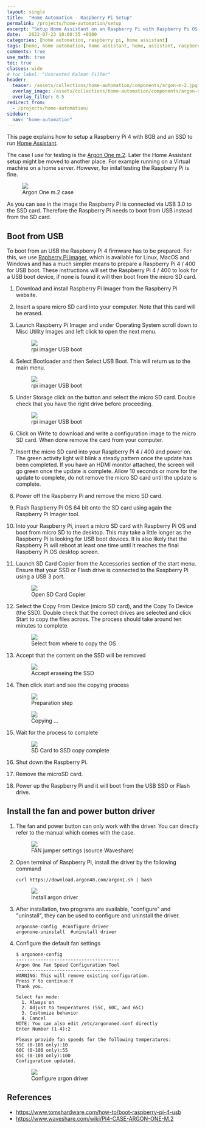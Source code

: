 ```yaml
---
layout: single
title:  "Home Automation - Raspberry Pi Setup"
permalink: /projects/home-automation/setup
excerpt: "Setup Home Assistant on an Raspberry Pi with Raspberry Pi OS running on an SSD."
date:   2022-07-23 10:00:35 +0100
categories: [home automation, raspberry pi, home assistant]
tags: [home, home automation, home assistant, home, assistant, raspberry pi, os, raspberry, ssd, setup, argon, one, m.2, case]
comments: true
use_math: true
toc: true
classes: wide
# toc_label: "Unscented Kalman Filter"
header:
  teaser: /assets/collections/home-automation/components/argon-m-2.jpg
  overlay_image: /assets/collections/home-automation/components/argon-m-2.jpg
  overlay_filter: 0.5
redirect_from:
  - /projects/home-automation/
sidebar:
  nav: "home-automation"
---
```


This page explains how to setup a Raspberry Pi 4 with 8GB and an SSD to run [Home Assistant](https://www.home-assistant.io/).

The case I use for testing is the [Argon One m.2](https://amzn.to/3PRzwxW). Later the Home Assistant setup might be moved to another place.
For example running on a Virtual machine on a home server. However, for inital testing the Raspberry Pi is fine.

<figure >
    <a href="/assets/collections/home-automation/components/argon-one-m-2.jpg"><img src="/assets/collections/home-automation/components/argon-one-m-2.jpg"></a>
    <figcaption>Argon One m.2 case</figcaption>
</figure>

As you can see in the image the Raspberry Pi is connected via USB 3.0 to the SSD card. Therefore the Raspberry Pi needs to boot from USB instead from the SD card.

## Boot from USB

To boot from an USB the Raspberry Pi 4 firmware has to be prepared.
For this, we use [Rapberry Pi imager](https://www.raspberrypi.com/software/), which is available for Linux, MacOS and Windows and has a much simpler means to prepare a Raspberry Pi 4 / 400 for USB boot.
These instructions will set the Raspberry Pi 4 / 400 to look for a USB boot device, if none is found it will then boot from the micro SD card.

1. Download and install Raspberry Pi Imager from the Raspberry Pi website. 

2. Insert a spare micro SD card into your computer. Note that this card will be erased.

3. Launch Raspberry Pi Imager and under Operating System scroll down to Misc Utility Images and left click to open the next menu.

    <figure >
        <a href="/assets/collections/home-automation/rpi-imager/01-rpi-imager-misc-utility-images.png"><img src="/assets/collections/home-automation/rpi-imager/01-rpi-imager-misc-utility-images.png"></a>
        <figcaption>rpi imager USB boot</figcaption>
    </figure>

4. Select Bootloader and then Select USB Boot. This will return us to the main menu. 

    <figure >
        <a href="/assets/collections/home-automation/rpi-imager/rpi-imager-usb-boot.gif"><img src="/assets/collections/home-automation/rpi-imager/rpi-imager-usb-boot.gif"></a>
        <figcaption>rpi imager USB boot</figcaption>
    </figure>

5. Under Storage click on the button and select the micro SD card. Double check that you have the right drive before proceeding.

    <figure >
        <a href="/assets/collections/home-automation/rpi-imager/01-rpi-imager-misc-utility-images.png"><img src="/assets/collections/home-automation/rpi-imager/01-rpi-imager-misc-utility-images.png"></a>
        <figcaption>rpi imager USB boot</figcaption>
    </figure>

6. Click on Write to download and write a configuration image to the micro SD card. When done remove the card from your computer.

7. Insert the micro SD card into your Raspberry Pi 4 / 400 and power on.
   The green activity light will blink a steady pattern once the update has been completed.
   If you have an HDMI monitor attached, the screen will go green once the update is complete.
   Allow 10 seconds or more for the update to complete, do not remove the micro SD card until the update is complete.
   
8. Power off the Raspberry Pi and remove the micro SD card.

9. Flash Raspberry Pi OS 64 bit onto the SD card using again the Raspberry Pi Imager tool.

10. Into your Raspberry Pi, insert a micro SD card with Raspberry Pi OS and boot from micro SD to the desktop.
   This may take a little longer as the Raspberry Pi is looking for USB boot devices. It is also likely that the Raspberry Pi will reboot at least one time
   until it reaches the final Raspberry Pi OS desktop screen.

11. Launch SD Card Copier from the Accessories section of the start menu. Ensure that your SSD or Flash drive is connected to the Raspberry Pi using a USB 3 port.


    <figure >
        <a href="/assets/collections/home-automation/sd-card-copier/01-sd-card-copier.png"><img src="/assets/collections/home-automation/sd-card-copier/01-sd-card-copier.png"></a>
        <figcaption>Open SD Card Copier</figcaption>
    </figure>

12. Select the Copy From Device (micro SD card), and the Copy To Device (the SSD). Double check that the correct drives are selected and click Start to copy the files across. The process should take around ten minutes to complete.  

    <figure >
        <a href="/assets/collections/home-automation/sd-card-copier/02-sd-card-copier-from-to.png"><img src="/assets/collections/home-automation/sd-card-copier/02-sd-card-copier-from-to.png"></a>
        <figcaption>Select from where to copy the OS</figcaption>
    </figure>

13. Accept that the content on the SSD will be removed

    <figure >
        <a href="/assets/collections/home-automation/sd-card-copier/03-sd-card-copier-earase-true.png"><img src="/assets/collections/home-automation/sd-card-copier/03-sd-card-copier-earase-true.png"></a>
        <figcaption>Accept eraseing the SSD</figcaption>
    </figure>

14. Then click start and see the copying process

    <figure >
        <a href="/assets/collections/home-automation/sd-card-copier/04-sd-card-copier-prepare.png"><img src="/assets/collections/home-automation/sd-card-copier/04-sd-card-copier-prepare.png"></a>
        <figcaption>Preparation step</figcaption>
    </figure>

    <figure >
        <a href="/assets/collections/home-automation/sd-card-copier/05-sd-card-copier-copy.png"><img src="/assets/collections/home-automation/sd-card-copier/05-sd-card-copier-copy.png"></a>
        <figcaption>Copying ...</figcaption>
    </figure>

15. Wait for the process to complete

    <figure >
        <a href="/assets/collections/home-automation/sd-card-copier/06-sd-card-copier-complete.png"><img src="/assets/collections/home-automation/sd-card-copier/06-sd-card-copier-complete.png"></a>
        <figcaption>SD Card to SSD copy complete</figcaption>
    </figure>

16. Shut down the Raspberry Pi.
17. Remove the microSD card.
18. Power up the Raspberry Pi and it will boot from the USB SSD or Flash drive.

## Install the fan and power button driver

1. The fan and power button can only work with the driver. You can directly refer to the manual which comes with the case.

    <figure >
        <a href="https://www.waveshare.com/wiki/PI4-CASE-ARGON-ONE-M.2#/media/File:PI4-CASE-ARGON-ONE-14_960.jpg"><img src="https://www.waveshare.com/wiki/PI4-CASE-ARGON-ONE-M.2#/media/File:PI4-CASE-ARGON-ONE-14_960.jpg"></a>
        <figcaption>FAN jumper settings (source Waveshare)</figcaption>
    </figure>


2. Open terminal of Raspberry Pi, install the driver by the following command

    ```console
    curl https://download.argon40.com/argon1.sh | bash
    ```

    <figure >
        <a href="/assets/collections/home-automation/argon-driver/01-argon-driver.png"><img src="/assets/collections/home-automation/argon-driver/01-argon-driver.png"></a>
        <figcaption>Install argon driver</figcaption>
    </figure>
    
3. After installation, two programs are available, "configure" and "uninstall", they can be used to configure and uninstall the driver.

    ```console
    argonone-config  #configure driver
    argonone-uninstall  #uninstall driver
    ```
    
4. Configure the default fan settings

    ```console
    $ argonone-config 
    --------------------------------------
    Argon One Fan Speed Configuration Tool
    --------------------------------------
    WARNING: This will remove existing configuration.
    Press Y to continue:Y
    Thank you.

    Select fan mode:
      1. Always on
      2. Adjust to temperatures (55C, 60C, and 65C)
      3. Customize behavior
      4. Cancel
    NOTE: You can also edit /etc/argononed.conf directly
    Enter Number (1-4):2

    Please provide fan speeds for the following temperatures:
    55C (0-100 only):10
    60C (0-100 only):55
    65C (0-100 only):100
    Configuration updated.
    ```
    

    <figure >
        <a href="/assets/collections/home-automation/argon-driver/02-argon-driver-config.png"><img src="/assets/collections/home-automation/argon-driver/02-argon-driver-config.png"></a>
        <figcaption>Configure argon driver</figcaption>
    </figure>


## References

- https://www.tomshardware.com/how-to/boot-raspberry-pi-4-usb
- https://www.waveshare.com/wiki/PI4-CASE-ARGON-ONE-M.2
